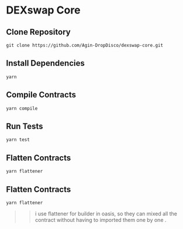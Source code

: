 # DEXswap Core 

## Clone Repository

`git clone https://github.com/Agin-DropDisco/dexswap-core.git`

## Install Dependencies

`yarn`

## Compile Contracts

`yarn compile`

## Run Tests

`yarn test`

## Flatten Contracts

`yarn flattener`

## Flatten Contracts

`yarn flattener`

>> i use flattener for builder in oasis, so they can mixed all the contract without having to imported them one by one .
